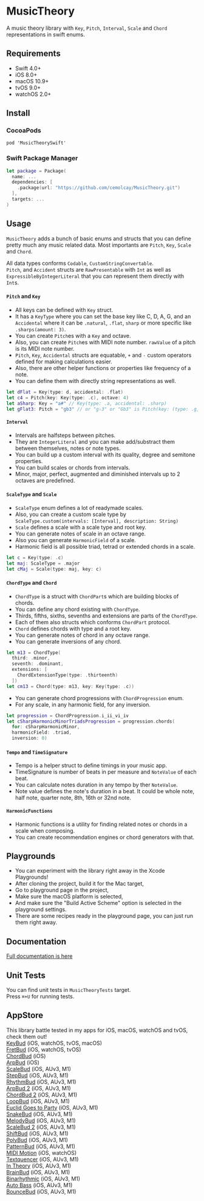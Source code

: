 MusicTheory
===

A music theory library with `Key`, `Pitch`, `Interval`, `Scale` and `Chord` representations in swift enums.

Requirements
----
* Swift 4.0+
* iOS 8.0+
* macOS 10.9+
* tvOS 9.0+
* watchOS 2.0+

Install
----

### CocoaPods

```
pod 'MusicTheorySwift'
```

### Swift Package Manager

``` swift
let package = Package(
  name: ...
  dependencies: [
    .package(url: "https://github.com/cemolcay/MusicTheory.git")
  ],
  targets: ...
)
```

Usage
----

`MusicTheory` adds a bunch of basic enums and structs that you can define pretty much any music related data. Most importants are `Pitch`, `Key`, `Scale` and `Chord`.   

All data types conforms `Codable`, `CustomStringConvertable`.  
`Pitch`, and `Accident` structs are `RawPresentable` with `Int` as well as `ExpressibleByIntegerLiteral` that you can represent them directly with `Int`s.

#### `Pitch` and `Key`

- All keys can be defined with `Key` struct. 
- It has a `KeyType` where you can set the base key like C, D, A, G, and an `Accidental` where it can be `.natural`, `.flat`, `sharp` or more specific like `.sharps(amount: 3)`.
- You can create `Pitch`es with a `Key` and octave.
- Also, you can create `Pitch`es with MIDI note number. `rawValue` of a pitch is its MIDI note number.
- `Pitch`, `Key`, `Accidental` structs are equatable, `+` and `-` custom operators defined for making calculations easier.
- Also, there are other helper functions or properties like frequency of a note.
- You can define them with directly string representations as well.

``` swift
let dFlat = Key(type: d, accidental: .flat)
let c4 = Pitch(key: Key(type: .c), octave: 4)
let aSharp: Key = "a#" // Key(type: .a, accidental: .sharp)
let gFlat3: Pitch = "gb3" // or "g♭3" or "Gb3" is Pitch(key: (type: .g, accidental: .flat), octave: 3)
```

#### `Interval`

- Intervals are halfsteps between pitches.
- They are `IntegerLiteral` and you can make add/substract them between themselves, notes or note types.
- You can build up a custom interval with its quality, degree and semitone properties.
- You can build scales or chords from intervals.
- Minor, major, perfect, augmented and diminished intervals up to 2 octaves are predefined.

#### `ScaleType` and `Scale`

- `ScaleType` enum defines a lot of readymade scales.
- Also, you can create a custom scale type by `ScaleType.custom(intervals: [Interval], description: String)` 
- `Scale` defines a scale with a scale type and root key.
- You can generate notes of scale in an octave range.
- Also you can generate `HarmonicField` of a scale.
- Harmonic field is all possible triad, tetrad or extended chords in a scale.

``` swift
let c = Key(type: .c)
let maj: ScaleType = .major
let cMaj = Scale(type: maj, key: c)
```

#### `ChordType` and `Chord`

- `ChordType` is a struct with `ChordPart`s which are building blocks of chords.
- You can define any chord existing with `ChordType`.
- Thirds, fifths, sixths, sevenths and extensions are parts of the `ChordType`. 
- Each of them also structs which conforms `ChordPart` protocol.
- `Chord` defines chords with type and a root key.
- You can generate notes of chord in any octave range.
- You can generate inversions of any chord.

``` swift
let m13 = ChordType(
  third: .minor,
  seventh: .dominant,
  extensions: [
    ChordExtensionType(type: .thirteenth)
  ])
let cm13 = Chord(type: m13, key: Key(type: .c))
```

- You can generate chord progressions with `ChordProgression` enum.
- For any scale, in any harmonic field, for any inversion.

``` swift
let progression = ChordProgression.i_ii_vi_iv
let cSharpHarmonicMinorTriadsProgression = progression.chords(
  for: cSharpHarmonicMinor,
  harmonicField: .triad,
  inversion: 0)
```

#### `Tempo` and `TimeSignature`

- Tempo is a helper struct to define timings in your music app.
- TimeSignature is number of beats in per measure and `NoteValue` of each beat.
- You can calculate notes duration in any tempo by ther `NoteValue`.
- Note value defines the note's duration in a beat. It could be whole note, half note, quarter note, 8th, 16th or 32nd note.


#### `HarmonicFunctions`

- Harmonic functions is a utility for finding related notes or chords in a scale when composing.
- You can create recommendation engines or chord generators with that.

Playgrounds
----

- You can experiment with the library right away in the Xcode Playgrounds!
- After cloning the project, build it for the Mac target,
- Go to playground page in the project,
- Make sure the macOS platform is selected,
- And make sure the "Build Active Scheme" option is selected in the playground settings.
- There are some recipes ready in the playground page, you can just run them right away. 

Documentation
----

[Full documentation is here](https://cemolcay.github.io/MusicTheory/)

Unit Tests
----

You can find unit tests in `MusicTheoryTests` target.  
Press `⌘+U` for running tests.

AppStore
----

This library battle tested in my apps for iOS, macOS, watchOS and tvOS, check them out!  
[KeyBud](https://itunes.apple.com/us/app/keybud-music-theory-app/id1203856335?mt=8) (iOS, watchOS, tvOS, macOS)  
[FretBud](https://itunes.apple.com/us/app/fretbud-chord-scales-for-guitar-bass-and-more/id1234224249?mt=8) (iOS, watchOS, tvOS)  
[ChordBud](https://itunes.apple.com/us/app/chordbud-chord-progressions/id1313017378?mt=8) (iOS)  
[ArpBud](https://itunes.apple.com/us/app/arpbud-midi-sequencer-more/id1349342326?ls=1&mt=8) (iOS)  
[ScaleBud](https://itunes.apple.com/us/app/scalebud-auv3-midi-keyboard/id1409125865?ls=1&mt=8) (iOS, AUv3, M1)  
[StepBud](https://itunes.apple.com/us/app/stepbud-auv3-midi-sequencer/id1453104408?mt=8) (iOS, AUv3, M1)  
[RhythmBud](https://apps.apple.com/us/app/rhythmbud-auv3-midi-fx/id1484320891#) (iOS, AUv3, M1)  
[ArpBud 2](https://apps.apple.com/us/app/arpbud-2-auv3-midi-arpeggiator/id1500403326) (iOS, AUv3, M1)  
[ChordBud 2](https://apps.apple.com/us/app/chordbud-2-auv3-midi-sequencer/id1526221230) (iOS, AUv3, M1)  
[LoopBud](https://apps.apple.com/us/app/loopbud-auv3-midi-recorder/id1554773709) (iOS, AUv3, M1)  
[Euclid Goes to Party](https://apps.apple.com/us/app/euclid-goes-to-party-auv3-bass/id1565732327) (iOS, AUv3, M1)  
[SnakeBud](https://apps.apple.com/us/app/snakebud-auv3-midi-sequencer/id1568600625) (iOS, AUv3, M1)  
[MelodyBud](https://apps.apple.com/us/app/melodybud-auv3-midi-sequencer/id1601357369) (iOS, AUv3, M1)  
[ScaleBud 2](https://apps.apple.com/us/app/scalebud-2-auv3-midi-keyboard/id1605842538) (iOS, AUv3, M1)  
[ShiftBud](https://apps.apple.com/us/app/shiftbud-generative-midi-auv3/id1616169031) (iOS, AUv3, M1)  
[PolyBud](https://apps.apple.com/us/app/polybud-polyrhythmic-sequencer/id1624211288) (iOS, AUv3, M1)  
[PatternBud](https://apps.apple.com/us/app/patternbud-midi-cc-sequencer/id1608966928) (iOS, AUv3, M1)  
[MIDI Motion](https://apps.apple.com/us/app/midi-motion-for-apple-watch/id6444314230) (iOS, watchOS)  
[Textquencer](https://apps.apple.com/us/app/textquencer-auv3-midi/id1661316322) (iOS, AUv3, M1)  
[In Theory](https://apps.apple.com/us/app/in-theory-interval-keyboard/id1667984658) (iOS, AUv3, M1)  
[BrainBud](https://apps.apple.com/us/app/brainbud-bud-app-controller/id6446066258) (iOS, AUv3, M1)  
[Binarhythmic](https://apps.apple.com/us/app/binarhythmic-rhythm-generator/id6447797078) (iOS, AUv3, M1)  
[Auto Bass](https://apps.apple.com/us/app/auto-bass-auv3-midi-generator/id6450610419) (iOS, AUv3, M1)  
[BounceBud](https://apps.apple.com/us/app/bouncebud-physics-based-midi/id6464171933) (iOS, AUv3, M1)  
